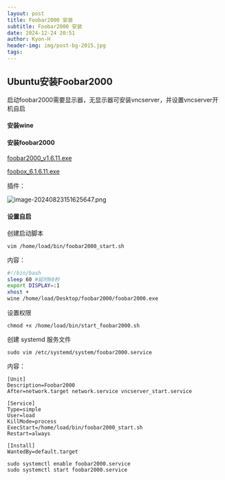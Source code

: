 ```yaml
---
layout: post
title: Foobar2000 安装
subtitle: Foobar2000 安装
date: 2024-12-24 20:51
author: Kyon-H
header-img: img/post-bg-2015.jpg
tags:
---
```

## Ubuntu安装Foobar2000

启动foobar2000需要显示器，无显示器可安装vncserver，并设置vncserver开机自启

#### 安装wine

#### 安装foobar2000

 [foobar2000_v1.6.11.exe](packages/foobar2000_v1.6.11.exe)

 [foobox_6.1.6.11.exe](packages/foobox_6.1.6.11.exe)

插件：

![image-20240823151625647.png](https://kyonk.v6.army:1443/CdWaUe.png)

#### 设置自启

创建启动脚本

```shell
vim /home/load/bin/foobar2000_start.sh
```

内容：

```sh
#!/bin/bash
sleep 60 #延时60秒
export DISPLAY=:1
xhost +
wine /home/load/Desktop/foobar2000/foobar2000.exe
```

设置权限

```shell
chmod +x /home/load/bin/start_foobar2000.sh
```

创建 systemd 服务文件

```shell
sudo vim /etc/systemd/system/foobar2000.service
```

内容：

```
[Unit]
Description=Foobar2000
After=network.target network.service vncserver_start.service

[Service]
Type=simple
User=load
KillMode=process
ExecStart=/home/load/bin/foobar2000_start.sh
Restart=always

[Install]
WantedBy=default.target
```

```shell
sudo systemctl enable foobar2000.service
sudo systemctl start foobar2000.service
```
